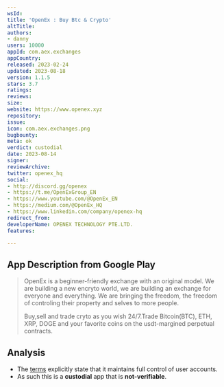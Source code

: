 ```yaml
---
wsId: 
title: 'OpenEx : Buy Btc & Crypto'
altTitle: 
authors:
- danny
users: 10000
appId: com.aex.exchanges
appCountry: 
released: 2023-02-24
updated: 2023-08-18
version: 1.1.5
stars: 3.7
ratings: 
reviews: 
size: 
website: https://www.openex.xyz
repository: 
issue: 
icon: com.aex.exchanges.png
bugbounty: 
meta: ok
verdict: custodial
date: 2023-08-14
signer: 
reviewArchive: 
twitter: openex_hq
social:
- http://discord.gg/openex
- https://t.me/OpenExGroup_EN
- https://www.youtube.com/@OpenEx_EN
- https://medium.com/@OpenEx_HQ
- https://www.linkedin.com/company/openex-hq
redirect_from: 
developerName: OPENEX TECHNOLOGY PTE.LTD.
features: 

---
```


## App Description from Google Play

  > OpenEx is a beginner-friendly exchange with an original model. We are building a new encryto world, we are building an exchange for everyone and everything. We are bringing the freedom, the freedom of controling their property and selves to more people.
  >
  > Buy,sell and trade cryto as you wish 24/7.Trade Bitcoin(BTC), ETH, XRP, DOGE and your favorite coins on the usdt-margined perpetual contracts.

## Analysis 

- The [terms](https://www.openex.xyz/about/terms) explicitly state that it maintains full control of user accounts.
- As such this is a **custodial** app that is **not-verifiable**.

